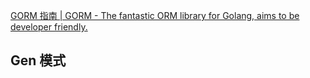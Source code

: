 

[GORM 指南 | GORM - The fantastic ORM library for Golang, aims to be developer friendly.](https://gorm.io/zh_CN/docs/)



## Gen 模式